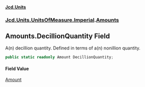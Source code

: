 #### [Jcd.Units](index.md 'index')
### [Jcd.Units.UnitsOfMeasure.Imperial](Jcd.Units.UnitsOfMeasure.Imperial.md 'Jcd.Units.UnitsOfMeasure.Imperial').[Amounts](Jcd.Units.UnitsOfMeasure.Imperial.Amounts.md 'Jcd.Units.UnitsOfMeasure.Imperial.Amounts')

## Amounts.DecillionQuantity Field

A(n) decillion quantity. Defined in terms of a(n) nonillion quantity.

```csharp
public static readonly Amount DecillionQuantity;
```

#### Field Value
[Amount](Jcd.Units.UnitTypes.Amount.md 'Jcd.Units.UnitTypes.Amount')